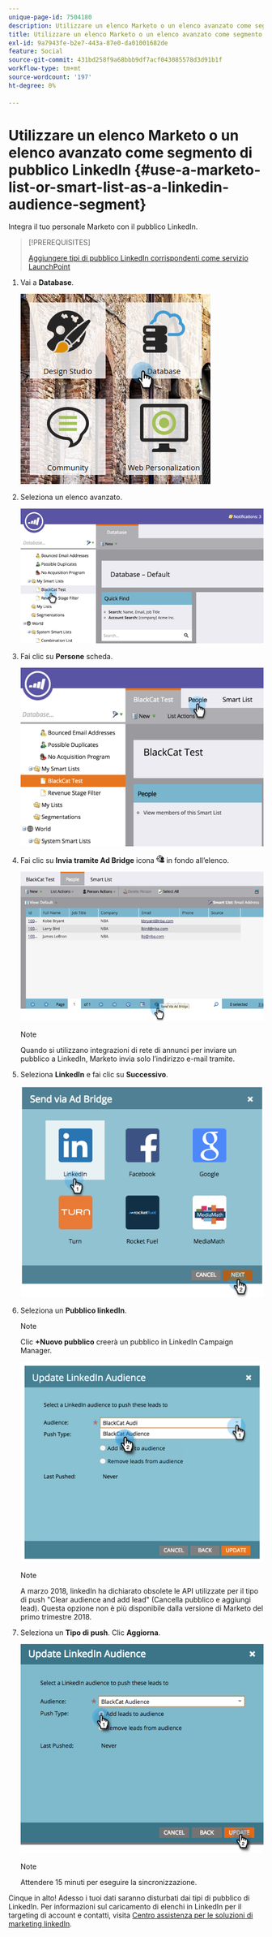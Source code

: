 ```yaml
---
unique-page-id: 7504180
description: Utilizzare un elenco Marketo o un elenco avanzato come segmento di pubblico LinkedIn - Documenti Marketo - Documentazione del prodotto
title: Utilizzare un elenco Marketo o un elenco avanzato come segmento di pubblico LinkedIn
exl-id: 9a7943fe-b2e7-443a-87e0-da01001682de
feature: Social
source-git-commit: 431bd258f9a68bbb9df7acf043085578d3d91b1f
workflow-type: tm+mt
source-wordcount: '197'
ht-degree: 0%

---
```


# Utilizzare un elenco Marketo o un elenco avanzato come segmento di pubblico LinkedIn {#use-a-marketo-list-or-smart-list-as-a-linkedin-audience-segment}

Integra il tuo personale Marketo con il pubblico LinkedIn.

>[!PREREQUISITES]
>
>[Aggiungere tipi di pubblico LinkedIn corrispondenti come servizio LaunchPoint](/help/marketo/product-docs/demand-generation/ad-network-integrations/add-linkedin-matched-audiences-as-a-launchpoint-service.md)

1. Vai a **Database**.

   ![](assets/db.png)

1. Seleziona un elenco avanzato.

   ![](assets/two.png)

1. Fai clic su **Persone** scheda.

   ![](assets/three-1.png)

1. Fai clic su **Invia tramite Ad Bridge** icona ![—](assets/image2015-4-20-18-3a18-3a41.png) in fondo all’elenco.

   ![](assets/four-1.png)

   >[!NOTE]
   >
   >Quando si utilizzano integrazioni di rete di annunci per inviare un pubblico a LinkedIn, Marketo invia solo l’indirizzo e-mail tramite.

1. Seleziona **LinkedIn** e fai clic su **Successivo**.

   ![](assets/image2015-4-20-18-3a7-3a19.png)

1. Seleziona un **Pubblico linkedIn**.

   >[!NOTE]
   >
   >Clic **+Nuovo pubblico** creerà un pubblico in LinkedIn Campaign Manager.

   ![](assets/6.png)

   >[!NOTE]
   >
   >A marzo 2018, linkedIn ha dichiarato obsolete le API utilizzate per il tipo di push &quot;Clear audience and add lead&quot; (Cancella pubblico e aggiungi lead). Questa opzione non è più disponibile dalla versione di Marketo del primo trimestre 2018.

1. Seleziona un **Tipo di push**. Clic **Aggiorna**.

   ![](assets/7.png)

   >[!NOTE]
   >
   >Attendere 15 minuti per eseguire la sincronizzazione.

Cinque in alto! Adesso i tuoi dati saranno disturbati dai tipi di pubblico di LinkedIn. Per informazioni sul caricamento di elenchi in LinkedIn per il targeting di account e contatti, visita [Centro assistenza per le soluzioni di marketing linkedIn](https://www.linkedin.com/help/lms/answer/73938?query=ad%20segment).
